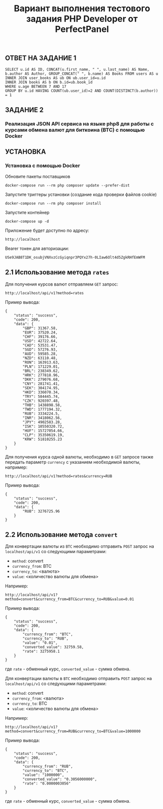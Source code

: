 <p align="center">
    <h1 align="center">Вариант выполнения тестового задания PHP Developer от PerfectPanel</h1>
    <br>
</p>


ОТВЕТ НА ЗАДАНИЕ 1
------------------

~~~
SELECT u.id AS ID, CONCAT(u.first_name, " ", u.last_name) AS Name,  b.author AS Author, GROUP_CONCAT(" ", b.name) AS Books FROM users AS u 
INNER JOIN user_books AS ub ON ub.user_id=u.id 
INNER JOIN books AS b ON b.id=ub.book_id 
WHERE u.age BETWEEN 7 AND 17
GROUP BY u.id HAVING COUNT(ub.user_id)=2 AND COUNT(DISTINCT(b.author)) = 1
~~~

ЗАДАНИЕ 2
---------

### Реализация JSON API сервиса на языке php8 для работы с курсами обмена валют для биткоина (BTC) с помощью Docker


УСТАНОВКА
---------

### Установка с помощью Docker

Обновите пакеты поставщиков

    docker-compose run --rm php composer update --prefer-dist
    
Запустите триггеры установки (создание кода проверки файлов cookie)

    docker-compose run --rm php composer install    
    
Запустите контейнер

    docker-compose up -d
    
Приложение будет доступно по адресу:

    http://localhost

Bearer токен для авторизации:

    USe9JAB8T1DK_osubjVNXvzCcGyiqnpr3PQYx27h-0LIaw6Olt4d5ZgkRHfEmWFM

2.1 Использование метода `rates`
-------------------------------

Для получения курсов валют отправляем `GET` запрос:

    http://localhost/api/v1?method=rates

Пример вывода:
```
{
    "status": "success",
    "code": 200,
    "data": {
        "GBP": 31367.58,
        "EUR": 37520.24,
        "CHF": 39176.66,
        "USD": 42722.64,
        "CAD": 53531.47,
        "SGD": 57276.93,
        "AUD": 59585.28,
        "NZD": 63110.48,
        "RON": 163913.63,
        "PLN": 171229.01,
        "BRL": 238349.62,
        "HRK": 277818.96,
        "DKK": 279076.68,
        "CNY": 281741.41,
        "SEK": 304174.95,
        "HKD": 336070.34,
        "TRY": 584445.74,
        "CZK": 920397.48,
        "THB": 1438898.58,
        "TWD": 1777194.32,
        "RUB": 3334224.5,
        "INR": 3418062.56,
        "JPY": 4902583.28,
        "ISK": 10550320.72,
        "HUF": 15727054.66,
        "CLP": 35350619.19,
        "KRW": 51810255.23
    }
}
```
Для получения курса одной валюты, необходимо в `GET` запросе также передать параметр `currency` с указанием необходимой валюты, например:

    http://localhost/api/v1?method=rates&currency=RUB

Пример вывода:
```
{
    "status": "success",
    "code": 200,
    "data": {
        "RUB": 3276725.96
    }
}
```

2.2 Использование метода `convert`
---------------------------------

Для конвертации валюты из `BTC` необходимо отправить `POST` запрос на `localhost/api/v1` со следующими параметрами:
 - `method`: convert
 - `currency_from`: BTC
 - `currency_to`: <валюта>
 - `value`: <количество валюты для обмена>

Например:

    http://localhost/api/v1?method=convert&currency_from=BTC&currency_to=RUB&value=0.01

Пример вывода:
```
{
    "status": "success",
    "code": 200,
    "data": {
        "currency_from": "BTC",
        "currency_to": "RUB",
        "value": "0.01",
        "converted_value": 32759.58,
        "rate": 3275958.1
    }
}
```
где `rate` - обменный курс, `converted_value` - сумма обмена.

Для конвертации валюты в `BTC` необходимо отправить `POST` запрос на `localhost/api/v1` со следующими параметрами:
 - `method`: convert
 - `currency_from`: <валюта>
 - `currency_to`: BTC
 - `value`: <количество валюты для обмена>

Например:

    http://localhost/api/v1?method=convert&currency_from=RUB&currency_to=BTC&value=1000000

Пример вывода:
```
{
    "status": "success",
    "code": 200,
    "data": {
        "currency_from": "RUB",
        "currency_to": "BTC",
        "value": "1000000",
        "converted_value": "0.3056000000",
        "rate": "0.0000003056"
    }
}
```
где `rate` - обменный курс, `converted_value` - сумма обмена.
